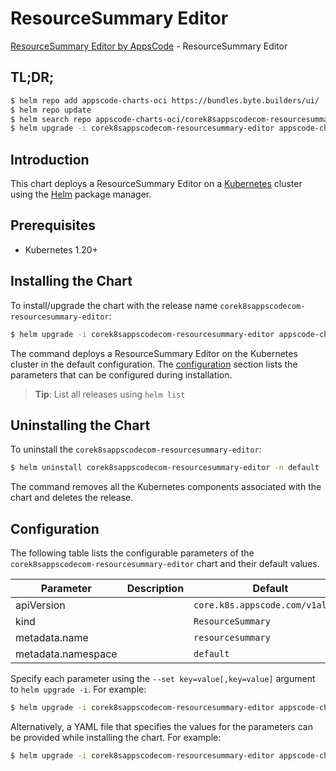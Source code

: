 # ResourceSummary Editor

[ResourceSummary Editor by AppsCode](https://appscode.com) - ResourceSummary Editor

## TL;DR;

```bash
$ helm repo add appscode-charts-oci https://bundles.byte.builders/ui/
$ helm repo update
$ helm search repo appscode-charts-oci/corek8sappscodecom-resourcesummary-editor --version=v0.9.0
$ helm upgrade -i corek8sappscodecom-resourcesummary-editor appscode-charts-oci/corek8sappscodecom-resourcesummary-editor -n default --create-namespace --version=v0.9.0
```

## Introduction

This chart deploys a ResourceSummary Editor on a [Kubernetes](http://kubernetes.io) cluster using the [Helm](https://helm.sh) package manager.

## Prerequisites

- Kubernetes 1.20+

## Installing the Chart

To install/upgrade the chart with the release name `corek8sappscodecom-resourcesummary-editor`:

```bash
$ helm upgrade -i corek8sappscodecom-resourcesummary-editor appscode-charts-oci/corek8sappscodecom-resourcesummary-editor -n default --create-namespace --version=v0.9.0
```

The command deploys a ResourceSummary Editor on the Kubernetes cluster in the default configuration. The [configuration](#configuration) section lists the parameters that can be configured during installation.

> **Tip**: List all releases using `helm list`

## Uninstalling the Chart

To uninstall the `corek8sappscodecom-resourcesummary-editor`:

```bash
$ helm uninstall corek8sappscodecom-resourcesummary-editor -n default
```

The command removes all the Kubernetes components associated with the chart and deletes the release.

## Configuration

The following table lists the configurable parameters of the `corek8sappscodecom-resourcesummary-editor` chart and their default values.

|     Parameter      | Description |                   Default                   |
|--------------------|-------------|---------------------------------------------|
| apiVersion         |             | <code>core.k8s.appscode.com/v1alpha1</code> |
| kind               |             | <code>ResourceSummary</code>                |
| metadata.name      |             | <code>resourcesummary</code>                |
| metadata.namespace |             | <code>default</code>                        |


Specify each parameter using the `--set key=value[,key=value]` argument to `helm upgrade -i`. For example:

```bash
$ helm upgrade -i corek8sappscodecom-resourcesummary-editor appscode-charts-oci/corek8sappscodecom-resourcesummary-editor -n default --create-namespace --version=v0.9.0 --set apiVersion=core.k8s.appscode.com/v1alpha1
```

Alternatively, a YAML file that specifies the values for the parameters can be provided while
installing the chart. For example:

```bash
$ helm upgrade -i corek8sappscodecom-resourcesummary-editor appscode-charts-oci/corek8sappscodecom-resourcesummary-editor -n default --create-namespace --version=v0.9.0 --values values.yaml
```

